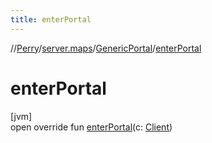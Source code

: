 ```yaml
---
title: enterPortal
---
```

//[Perry](../../../index.html)/[server.maps](../index.html)/[GenericPortal](index.html)/[enterPortal](enter-portal.html)



# enterPortal



[jvm]\
open override fun [enterPortal](enter-portal.html)(c: [Client](../../client/-client/index.html))




